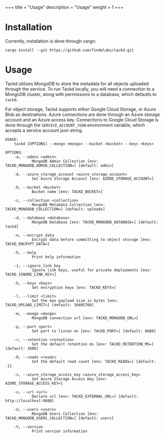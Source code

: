 +++
title = "Usage"
description = "Usage"
weight = 1
+++

# Installation

Currently, installation is done through cargo: 

```shell
cargo install --git https://github.com/findelabs/tackd.git
```

# Usage

Tackd utilizes MongoDB to store the metadata for all objects uploaded through the service. To run Tackd locally, you will need a connection to a MongoDB cluster, along with permissions to a database, which defaults to `tackd`.  

For object storage, Tackd supports either Google Cloud Storage, or Azure Blob as destinations. Azure connections are done through an Azure storage account and an Azure access key. Connections to Google Cloud Storage is done through the `SERVICE_ACCOUNT_JSON` environment variable, which accepts a service account json string.  

```
USAGE:
    tackd [OPTIONS] --mongo <mongo> --bucket <bucket> --keys <keys>

OPTIONS:
    -a, --admin <admin>
            MongoDB Admin Collection [env: TACKD_MONGODB_ADMIN_COLLECTION=] [default: admin]

    -A, --azure_storage_account <azure_storage_account>
            Set Azure Storage Account [env: AZURE_STORAGE_ACCOUNT=]

    -b, --bucket <bucket>
            Bucket name [env: TACKD_BUCKET=]

    -c, --collection <collection>
            MongoDB Metadata Collection [env: TACKD_MONGODB_COLLECTION=] [default: uploads]

    -d, --database <database>
            MongoDB Database [env: TACKD_MONGODB_DATABASE=] [default: tackd]

    -e, --encrypt_data
            Encrypt data before committing to object storage [env: TACKD_ENCRYPT_DATA=]

    -h, --help
            Print help information

    -i, --ignore_link_key
            Ignore link keys, useful for private deployments [env: TACKD_IGNORE_LINK_KEY=]

    -k, --keys <keys>
            Set encryption keys [env: TACKD_KEYS=]

    -l, --limit <limit>
            Set the max payload size in bytes [env: TACKD_UPLOAD_LIMIT=] [default: 10485760]

    -m, --mongo <mongo>
            MongoDB connection url [env: TACKD_MONGODB_URL=]

    -p, --port <port>
            Set port to listen on [env: TACKD_PORT=] [default: 8080]

    -r, --retention <retention>
            Set the default retention ms [env: TACKD_RETENTION_MS=] [default: 3600]

    -R, --reads <reads>
            Set the default read count [env: TACKD_READS=] [default: -1]

    -s, --azure_storage_access_key <azure_storage_access_key>
            Set Azure Storage Access Key [env: AZURE_STORAGE_ACCESS_KEY=]

    -u, --url <url>
            Declare url [env: TACKD_EXTERNAL_URL=] [default: http://localhost:8080]

    -U, --users <users>
            MongoDB Users Collection [env: TACKD_MONGODB_USERS_COLLECTION=] [default: users]

    -V, --version
            Print version information
```
